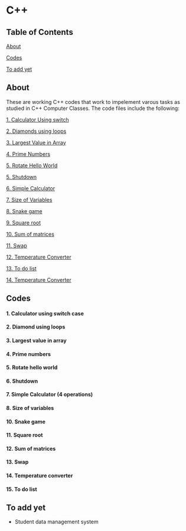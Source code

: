 # C++

## Table of Contents
[About](#about)

[Codes](#codes)

[To add yet](#to-add-yet)

## About
These are working C++ codes that work to impelement varous tasks as studied in  C++ Computer Classes. 
The code files include the following:

[1. Calculator Using switch](#calculator-using-switch-case)

[2. Diamonds using loops](#diamond-using-loops)

[3. Largest Value in Array](#largest-value-in-array)

[4. Prime Numbers](#4-prime-numbers)

[5. Rotate Hello World](#rotate-hello-world)

[5. Shutdown](#shutdown)

[6. Simple Calculator](#simple-calculator-4-operations)

[7. Size of Variables](#size-of-variables)

[8. Snake game](#snake-game)

[9. Square root](#square-root)

[10. Sum of matrices](#sum-of-matrices)

[11. Swap](#swap)

[12. Temperature Converter](#temperature-converter)

[13. To do list](#to-do-list-list)

[14. Temperature Converter](#14-temperature-converter)


## Codes
#### 1. Calculator using  switch case
#### 2. Diamond using loops
#### 3. Largest value in array
#### 4. Prime numbers
#### 5. Rotate hello world
#### 6. Shutdown
#### 7. Simple Calculator (4 operations)
#### 8. Size of variables
#### 10. Snake game
#### 11. Square root
#### 12. Sum of  matrices
#### 13. Swap
#### 14. Temperature converter
#### 15. To do list 


## To add yet
* Student data management system
